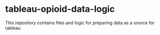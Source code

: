 # tableau-opioid-data-logic
This repository contains files and logic for preparing data as a source for tableau
